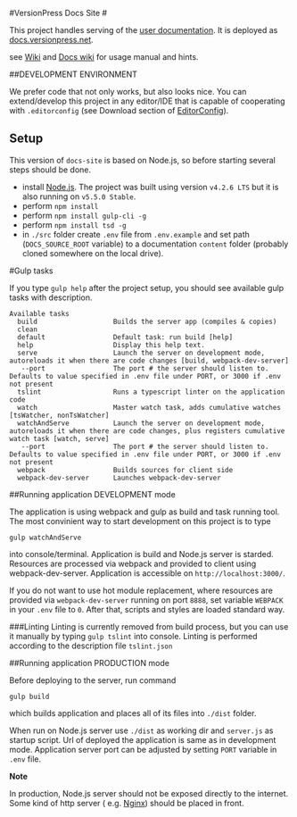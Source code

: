 #VersionPress Docs Site #

This project handles serving of the [user documentation](https://github.com/versionpress/docs). It is deployed as [docs.versionpress.net](http://docs.versionpress.net/).

see [Wiki](https://github.com/versionpress/docs-site/wiki) and [Docs wiki](https://github.com/versionpress/docs/wiki) for usage manual and hints.

##DEVELOPMENT ENVIRONMENT

We prefer code that not only works, but also looks nice. You can extend/develop this project in any editor/IDE that is capable of cooperating with `.editorconfig` (see Download section of [EditorConfig](http://editorconfig.org/)).

## Setup

This version of `docs-site` is based on Node.js, so before starting several steps should be done.

- install [Node.js](https://nodejs.org). The project was built using version `v4.2.6 LTS` but it is also running on `v5.5.0 Stable`.
- perform `npm install`
- perform `npm install gulp-cli -g`
- perform `npm install tsd -g`
- in `./src` folder create `.env` file from `.env.example` and set path (`DOCS_SOURCE_ROOT` variable) to a documentation `content` folder (probably cloned somewhere on the local drive).

#Gulp tasks

If you type `gulp help` after the project setup, you should see available gulp tasks with description.

```
Available tasks
  build                   Builds the server app (compiles & copies)
  clean
  default                 Default task: run build [help]
  help                    Display this help text.
  serve                   Launch the server on development mode, autoreloads it when there are code changes [build, webpack-dev-server]
   --port                 The port # the server should listen to. Defaults to value specified in .env file under PORT, or 3000 if .env not present
  tslint                  Runs a typescript linter on the application code
  watch                   Master watch task, adds cumulative watches [tsWatcher, nonTsWatcher]
  watchAndServe           Launch the server on development mode, autoreloads it when there are code changes, plus registers cumulative watch task [watch, serve]
   --port                 The port # the server should listen to. Defaults to value specified in .env file under PORT, or 3000 if .env not present
  webpack                 Builds sources for client side
  webpack-dev-server      Launches webpack-dev-server
```

##Running application DEVELOPMENT mode

The application is using webpack and gulp as build and task running tool. The most convinient way to start development on this project is to type

`gulp watchAndServe`

into console/terminal. Application is build and Node.js server is starded. Resources are processed via webpack and provided to client using webpack-dev-server. Application is accessible on `http://localhost:3000/`.

If you do not want to use hot module replacement, where resources are provided via `webpack-dev-server` running on port `8888`, set variable `WEBPACK` in your `.env` file to `0`. After that, scripts and styles are loaded standard way.

###Linting
Linting is currently removed from build process, but you can use it manually by typing `gulp tslint` into console. Linting is performed according to the description file `tslint.json` 

##Running application PRODUCTION mode

Before deploying to the server, run command

`gulp build`

which builds application and places all of its files into `./dist` folder.

When run on Node.js server use `./dist` as working dir and `server.js` as startup script. Url of deployed the application is same as in development mode. Application server port can be adjusted by setting `PORT` variable in `.env` file.

**Note**

In production, Node.js server should not be exposed directly to the internet. Some kind of http server ( e.g. [Nginx](http://nginx.org/)) should be placed in front.


